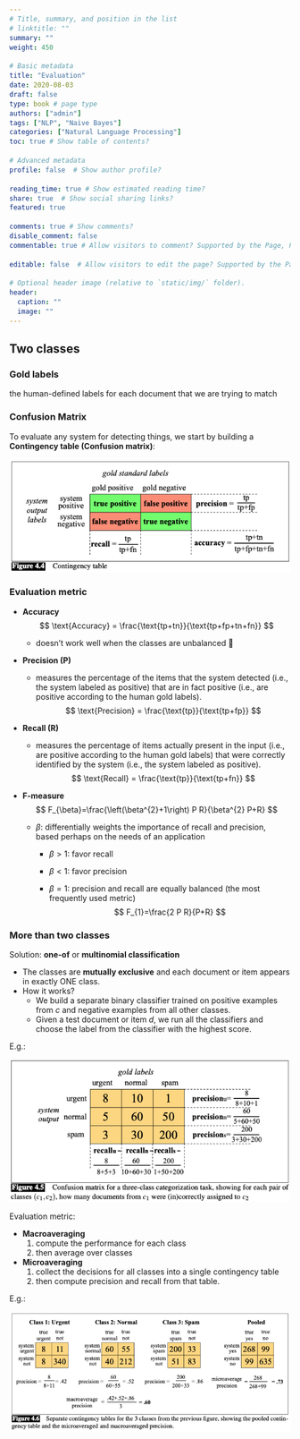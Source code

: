 ```yaml
---
# Title, summary, and position in the list
# linktitle: ""
summary: ""
weight: 450

# Basic metadata
title: "Evaluation"
date: 2020-08-03
draft: false
type: book # page type
authors: ["admin"]
tags: ["NLP", "Naive Bayes"]
categories: ["Natural Language Processing"]
toc: true # Show table of contents?

# Advanced metadata
profile: false  # Show author profile?

reading_time: true # Show estimated reading time?
share: true  # Show social sharing links?
featured: true

comments: true # Show comments?
disable_comment: false
commentable: true # Allow visitors to comment? Supported by the Page, Post, and Docs content types.

editable: false  # Allow visitors to edit the page? Supported by the Page, Post, and Docs content types.

# Optional header image (relative to `static/img/` folder).
header:
  caption: ""
  image: ""
---
```


## Two classes

### **Gold labels**

the human-defined labels for each document that we are trying to match

### Confusion Matrix

To evaluate any system for detecting things, we start by building a **Contingency table (Confusion matrix)**:

<img src="https://raw.githubusercontent.com/EckoTan0804/upic-repo/master/uPic/截屏2020-06-14%2013.42.20.png" alt="截屏2020-06-14 13.42.20" style="zoom:80%;" />

### Evaluation metric

- **Accuracy**
  $$
  \text{Accuracy} = \frac{\text{tp+tn}}{\text{tp+fp+tn+fn}}
  $$

  - doesn’t work well when the classes are unbalanced 🤪

- **Precision (P)**

  - measures the percentage of the items that the system detected (i.e., the system labeled as positive) that are in fact positive (i.e., are positive according to the human gold labels).
    $$
    \text{Precision} = \frac{\text{tp}}{\text{tp+fp}}
    $$

- **Recall (R)**

  - measures the percentage of items actually present in the input (i.e., are positive according to the human gold labels) that were correctly identified by the system (i.e., the system labeled as positive).
    $$
    \text{Recall} = \frac{\text{tp}}{\text{tp+fn}}
    $$

- **F-measure**
  $$
  F_{\beta}=\frac{\left(\beta^{2}+1\right) P R}{\beta^{2} P+R}
  $$

  - $\beta$: differentially weights the importance of recall and precision, based perhaps on the needs of an application

    - $\beta > 1$: favor recall

    - $\beta < 1$: favor precision

    - $\beta = 1$: precision and recall are equally balanced (the most frequently used metric)
      $$
      F_{1}=\frac{2 P R}{P+R}
      $$

### More than two classes

Solution: **one-of** or **multinomial classification**

- The classes are **mutually exclusive** and each document or item appears in exactly ONE class.
- How it works?
  - We build a separate binary classifier trained on positive examples from $c$ and negative examples from all other classes. 
  - Given a test document or item $d$, we run all the classifiers and choose the label from the classifier with the highest score.

E.g.:

<img src="https://raw.githubusercontent.com/EckoTan0804/upic-repo/master/uPic/截屏2020-06-14%2013.58.26.png" alt="截屏2020-06-14 13.58.26" style="zoom: 120%;" />

Evaluation metric:

- **Macroaveraging**
  1. compute the performance for each class
  2. then average over classes
- **Microaveraging**
  1. collect the decisions for all classes into a single contingency table
  2. then compute precision and recall from that table.

E.g.: 

<img src="https://raw.githubusercontent.com/EckoTan0804/upic-repo/master/uPic/截屏2020-06-14 14.00.23.png" alt="截屏2020-06-14 14.00.23" style="zoom:150%;" />

